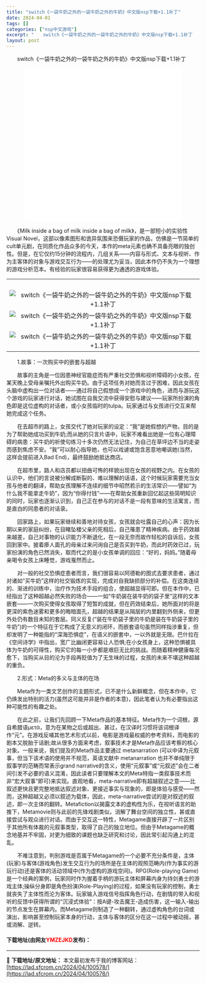 ```yaml
---
title: "switch《一袋牛奶之外的一袋牛奶之外的牛奶》中文版nsp下载+1.1补丁"
date: 2024-04-01
tags: []
categories: ["nsp中文游戏"]
excerpt: "　　switch《一袋牛奶之外的一袋牛奶之外的牛奶》中文版nsp下载+1.1补丁 　　《Milk inside a bag of milk inside a bag of milk》，是一部短小的实验性Visual Novel，这部以像素图形和诡异氛围来恐慑玩家的作品，仿佛是一节简单的cult单元剧&hellip;"
layout: post
---
```


 <p>　　switch《一袋牛奶之外的一袋牛奶之外的牛奶》中文版nsp下载+1.1补丁</p> <p style="text-align: center;"><iframe allowfullscreen="true" border="0" frameborder="0" framespacing="0" height="400" scrolling="no" src="//player.bilibili.com/player.html?aid=771460319&amp;bvid=BV1Wr4y1j7KG&amp;cid=788002399&amp;page=1" width="410"></iframe></p> <p>　　《Milk inside a bag of milk inside a bag of milk》，是一部短小的实验性Visual Novel，这部以像素图形和诡异氛围来恐慑玩家的作品，仿佛是一节简单的cult单元剧，在同质化作品众多的今天，本作的meta元素也确不具备亮眼的独创性。但是，在它仅约15分钟的流程内，几组关系&mdash;&mdash;内容与形式、文本与视听、作为主客体的对象与游戏交互行为&mdash;&mdash;的处理尤为妥当，因此本作仍不失为一个理想的游戏分析范本。有经验的玩家很容易获得更为通透的游戏体验。</p> <table align="center" border="0" cellpadding="3" cellspacing="1" width="100%"> <tbody> <tr> <td align="center">&nbsp;</td> </tr> <tr> <td align="center"><img border="0" src="https://www.2023game.com/d/file/p/2022/11-21/eb71088f25dcf986b21d888aa787e0d4.png" alt="switch《一袋牛奶之外的一袋牛奶之外的牛奶》中文版nsp下载+1.1补丁" /></td> </tr> <tr> <td align="center"><img border="0" src="https://www.2023game.com/d/file/p/2022/11-21/1f95458f44eb129fc5ad6de517a74e27.png" alt="switch《一袋牛奶之外的一袋牛奶之外的牛奶》中文版nsp下载+1.1补丁" /></td> </tr> <tr> <td align="center"><img border="0" src="https://www.2023game.com/d/file/p/2022/11-21/20ba3dab296f405abaf944dae9a5c668.png" alt="switch《一袋牛奶之外的一袋牛奶之外的牛奶》中文版nsp下载+1.1补丁" /></td> </tr> </tbody> </table> <p>　　1.故事：一次购买中的嵌套与超越</p> <p>　　故事的主角是一位因患神经官能症而有严重社交恐惧和视听障碍的小女孩，在某天晚上受母亲嘱托外出购买牛奶。由于这项任务对她而言过于困难，因此女孩在头脑中虚构出一位对话者&mdash;&mdash;通过将自己假想成一个游戏中的角色，进而与游玩这个游戏的玩家进行对话，她试图在自我交流中获得安慰与建议&mdash;&mdash;玩家所扮演的角色即是这位虚构的对话者，或小女孩临时的tulpa。玩家通过与女孩进行交互来帮她完成这个任务。</p> <p>　　在去超市的路上，女孩交代了她对玩家的设定：&ldquo;我&rdquo;是她假想的产物，目的是为了帮助她成功买到牛奶;而从她的只言片语中，玩家不难看出她是一位有心理障碍的病患：买牛奶的祈使句练习十多次仍然无法记住，为自己在草坪边不当的走姿而感到焦虑不安。&ldquo;我&rdquo;可以耐心指导她，也可以戏谑或饱含恶意地嘲讽她(当然，这样会提前进入Bad End)，最终鼓励她抵达商店。</p> <p>　　在超市里，路人和店员都以扭曲可怖的样貌出现在女孩的视野之内。在女孩的认识中，他们的言说被分解成断裂的、难以理解的话语，这个时候玩家需要充当女孩与他者的翻译，帮助女孩理解不连续的细节中昭然若示的生活常识&mdash;&mdash;譬如&ldquo;为什么我不能拿走牛奶&rdquo;，因为&ldquo;你得付钱&rdquo;&mdash;&mdash;在帮助女孩重新回忆起这些简明知识的同时，玩家也逐渐认识到，自己正在参与的对话不是一段有意味的生活寓言，而是直白的同患者的对话录。</p> <p>　　回家路上，如果玩家继续和善地对待女孩，女孩就会吐露自己的心声：因为长期以来的家庭纠纷，在目睹坠楼父亲的死相后，自己罹患了精神疾病。由于药效越来越差，自己对事物的认识能力不断退化，在一段无奈而故作轻松的自诉后，女孩回到家中。披着瘆人面孔的母亲过来问询自己是否买到牛奶，而此时药效已过，玩家扮演的角色已然消失，取而代之的是小女孩单调的回应：&ldquo;好的，妈妈。&rdquo;随着母亲喝令女孩上床睡觉，游戏戛然而止。</p> <p>　　对一般的社交恐惧症患者而言，我们很容易以阿德勒的图式去要求患者，通过对诸如&ldquo;买牛奶&rdquo;这样的社交锻炼的实现，完成对自我缺损部分的补偿。在这类连续的、渐进的训练中，治疗作为技术手段的组合，使超越显得可即。但在本作中，已经指出了这种超越必然失败的场合&mdash;&mdash;一如&ldquo;牛奶装在装牛奶的袋子里&rdquo;这样的文本嵌套&mdash;&mdash;一次购买使得女孩取得了短暂的成就，但在药效结束后，她所面对的将是更深的紫色迷雾和更多的晦暗面孔，超越的结果是从隔层的内里翻到外侧来，但更外处仍有数目未知的套层。同义反复(&ldquo;装在牛奶袋子里的牛奶是装在牛奶袋子里的牛奶&rdquo;)的一个特征在于它构成了无意义的闭环，而嵌套语句虽然同样指涉重复，但却发明了一种能指的&ldquo;深海恐惧症&rdquo;，在语义的嵌套中，一以外就是无限。巴什拉在《空间诗学》中指出，宽广比幽闭更容易让人恐惧;在小女孩身上，这种恐惧被具体为牛奶的可得性，购买它的每一小步都是艰巨无比的挑战。而随着精神健康每况愈下，当购买从目的沦为手段再贬值为了无生味的过程，女孩的未来不堪这种超越的重负。</p> <p>　　2.形式：Meta的多义与主体的在场</p> <p>　　Meta作为一类文艺创作的主题形式，已不是什么新鲜概念，但在本作中，它仍焕发出特别的活力(虽然这可能并非是作者的本意)，因此笔者认为有必要指出这种可能性的有趣之处。</p> <p>　　在此之前，让我们先回顾一下Meta作品的基本特征。Meta作为一个词根，源自希腊语&mu;&epsilon;&tau;ά，意为在某物之后或超出、甚过，在汉译时习惯将该词根译作&ldquo;元&rdquo;。在游戏反哺其他艺术形式以前，电影是游戏最权威的参考资料，而电影的剧本又脱胎于话剧;故从很多方面来考虑，叙事技术才是Meta作品应该考察的核心对象。一般来说，我们提及的Meta作品主要通过 metanarration (可以中译为元叙事，但当下该术语的使用并不规范，英语文献中 metanarration 也并不单纯限于叙事学的范畴而常表示grand narrative的含义，使用&ldquo;元叙事&rdquo;或&ldquo;元叙述&rdquo;会在二者间引发不必要的语义混淆，因此读者只要理解本文的Meta特指一类叙事技术而非&ldquo;宏大叙事&rdquo;即可)来实现。直观地看，meta-narrative即有超越叙述之意&mdash;&mdash;比叙述更快且更完整地抵达叙述对象、更接近事实与现象的，即是体验与感受&mdash;&mdash;然而，这种超越又必须以叙述为载体，因此，meta-narrative尝试的是对叙述的叙述，即一次主体的翻转。Metafiction以揭露文本的虚构性为乐，在视听语言的助推下，Metamovie则与此前的先锋戏剧类似，消解了舞台空间的独立性，甚或直接尝试与观众进行对话。而由于交互这一特性，Metagame直接开辟了一片区别于其他所有体裁的元叙事类型，取得了自己的独立地位。但由于Metagame的概念地基并不牢固，对更为细致的课题也缺乏研究和讨论，因此常引起沟通上的混乱。</p> <p>　　不难注意到，判别游戏是否属于Metagame的一个必要不充分条件是，主体(玩家)与客体(游戏角色)发生交互行为的场所是在主体的观照范畴内(作为事实的游玩行动)还是客体的活动领域中(作为虚构的游戏空间)。RPG(Role-playing Game)是一个经典的案例，玩家同时作为握着手柄的游玩主体和屏幕内身为持剑勇士的游戏主体;操纵分身即是角色扮演(Role-Playing)的过程，如果没有玩家的控制，勇士就丧失了主体性而沦为客体。玩家输入游戏信号指挥角色行动，在剧情的带入和视听的反馈中获得所谓的&ldquo;沉浸式体验&rdquo;：按A键-攻击魔王-造成伤害，这一输入-输出的节点发生在屏幕内。而Metagame则制造了一种翻转，通过虚构角色的台词或演出，影响甚至控制玩家本身的行动，主体与客体的区分在这一过程中被动摇，甚或消解、逆转。</p> <p><h4>下载地址(由网友<font color="red">YMZEJKD</font>发布)：</h4></p> 

---
📖 **下载地址/原文地址：** 本文最初发布于我的博客网站：[https://lad.sfcrom.cn/2024/04/100578/](https://lad.sfcrom.cn/2024/04/100578/)
